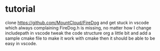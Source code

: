 # tutorial
clone https://github.com/MountCloud/FireDog and get stuck in vscode which always complaining FireDog.h is missing, no matter how I change includepath in vscode
tweak the code structure  org a little bit and add a sample cmake file to make it work with cmake
then it should be able to be easy in vscode.
